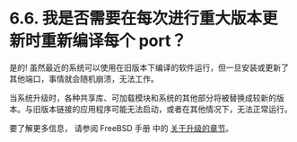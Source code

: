 # 6.6. 我是否需要在每次进行重大版本更新时重新编译每个 port？

是的! 虽然最近的系统可以使用在旧版本下编译的软件运行，但一旦安装或更新了其他端口，事情就会随机崩溃，无法工作。

当系统升级时，各种共享库、可加载模块和系统的其他部分将被替换成较新的版本。与旧版本链接的应用程序可能无法启动，或者在其他情况下，无法正常运行。

要了解更多信息， 请参阅 FreeBSD 手册 中的 [关于升级的章节](https://docs.freebsd.org/en/books/handbook/#freebsdupdate-upgrade)。

